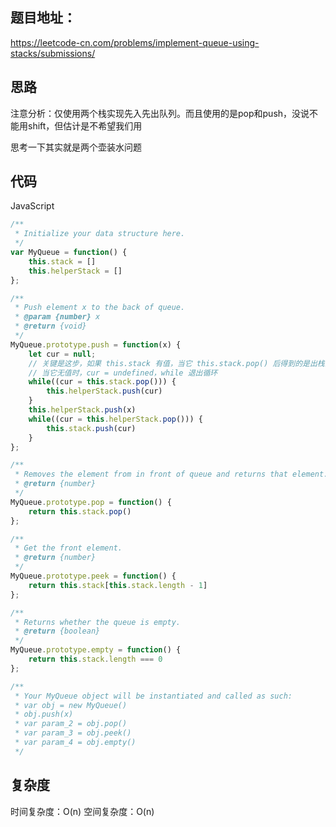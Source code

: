 ## 题目地址：

https://leetcode-cn.com/problems/implement-queue-using-stacks/submissions/



## 思路

注意分析：仅使用两个栈实现先入先出队列。而且使用的是pop和push，没说不能用shift，但估计是不希望我们用

思考一下其实就是两个壶装水问题



## 代码

JavaScript

```javascript
/**
 * Initialize your data structure here.
 */
var MyQueue = function() {
    this.stack = []
    this.helperStack = []
};

/**
 * Push element x to the back of queue. 
 * @param {number} x
 * @return {void}
 */
MyQueue.prototype.push = function(x) {
    let cur = null;
    // 关键是这步，如果 this.stack 有值，当它 this.stack.pop() 后得到的是出栈的值
    // 当它无值时，cur = undefined，while 退出循环
    while((cur = this.stack.pop())) {
        this.helperStack.push(cur)
    }
    this.helperStack.push(x)
    while((cur = this.helperStack.pop())) {
        this.stack.push(cur)
    }
};

/**
 * Removes the element from in front of queue and returns that element.
 * @return {number}
 */
MyQueue.prototype.pop = function() {
    return this.stack.pop()
};

/**
 * Get the front element.
 * @return {number}
 */
MyQueue.prototype.peek = function() {
    return this.stack[this.stack.length - 1]
};

/**
 * Returns whether the queue is empty.
 * @return {boolean}
 */
MyQueue.prototype.empty = function() {
    return this.stack.length === 0
};

/**
 * Your MyQueue object will be instantiated and called as such:
 * var obj = new MyQueue()
 * obj.push(x)
 * var param_2 = obj.pop()
 * var param_3 = obj.peek()
 * var param_4 = obj.empty()
 */
```



## 复杂度

时间复杂度：O(n)
空间复杂度：O(n)
